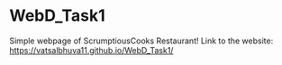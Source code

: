 # WebD_Task1
Simple webpage of ScrumptiousCooks Restaurant!
Link to the website: https://vatsalbhuva11.github.io/WebD_Task1/
